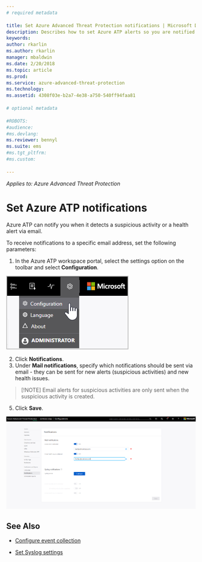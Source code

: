 ```yaml
---
# required metadata

title: Set Azure Advanced Threat Protection notifications | Microsoft Docs
description: Describes how to set Azure ATP alerts so you are notified when suspicious activities are detected.
keywords:
author: rkarlin
ms.author: rkarlin
manager: mbaldwin
ms.date: 2/20/2018
ms.topic: article
ms.prod:
ms.service: azure-advanced-threat-protection
ms.technology:
ms.assetid: 4308f03e-b2a7-4e38-a750-540ff94faa81

# optional metadata

#ROBOTS:
#audience:
#ms.devlang:
ms.reviewer: bennyl
ms.suite: ems
#ms.tgt_pltfrm:
#ms.custom:

---
```


*Applies to: Azure Advanced Threat Protection*


# Set Azure ATP notifications

Azure ATP can notify you when it detects a suspicious activity or a health alert via email. 

To receive notifications to a specific email address, set the following parameters:


1. In the Azure ATP workspace portal, select the settings option on the toolbar and select **Configuration**.

![Azure ATP configuration settings icon](media/atp-config-menu.png)

2. Click **Notifications**.
3. Under **Mail notifications**, specify which notifications should be sent via email - they can be sent for new alerts (suspicious activities) and new health issues. 
 
 >	[!NOTE]
 >   Email alerts for suspicious activities are only sent when the suspicious activity is created.

5. Click **Save**.

 ![Azure ATP notifications](media/atp-notifications.png)



## See Also

- [Configure event collection](configure-event-collection.md)

- [Set Syslog settings](setting-syslog-email-server-settings.md)